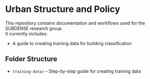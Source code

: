 # Urban Structure and Policy

This repository contains documentation and workflows used for the SUBDENSE research group.  
It currently includes:

- A guide to creating training data for building classification

## Folder Structure
- `training-data/` – Step-by-step guide for creating training data
  
